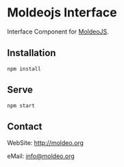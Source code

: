# Moldeojs Interface

Interface Component for [MoldeoJS](http://github.com/moldeo/moldeojs).

## Installation
`npm install`

## Serve
`npm start`

## Contact
WebSite: http://moldeo.org

eMail: info@moldeo.org
